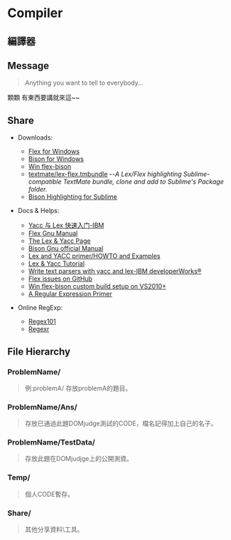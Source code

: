 # Compiler
## 編譯器

## Message
>Anything you want to tell to everybody...

顆顆 有東西要講就來這~~

## Share
* Downloads:
  * [Flex for Windows](http://gnuwin32.sourceforge.net/packages/flex.htm)
  * [Bison for Windows](http://gnuwin32.sourceforge.net/packages/bison.htm)
  * [Win flex-bison](https://sourceforge.net/projects/winflexbison/)
  * [textmate/lex-flex.tmbundle](https://github.com/textmate/lex-flex.tmbundle) --_A Lex/Flex highlighting Sublime-compatible TextMate bundle, clone and add to Sublime's Package folder._
  * [Bison Highlighting for Sublime](https://packagecontrol.io/packages/Bison)
  
* Docs & Helps:
  * [Yacc 与 Lex 快速入门-IBM](https://www.ibm.com/developerworks/cn/linux/sdk/lex/index.html)
  * [Flex Gnu Manual](https://www.google.com.tw/url?sa=t&rct=j&q=&esrc=s&source=web&cd=1&cad=rja&uact=8&ved=0ahUKEwjCsaSq29DSAhUKvbwKHUSiBnIQFggaMAA&url=ftp%3A%2F%2Fftp.gnu.org%2Fold-gnu%2FManuals%2Fflex-2.5.4%2Fhtml_mono%2Fflex.html&usg=AFQjCNG2EUfOrK23D-o29g1DJHfO7gmnDA&sig2=qCNDg6MBNmu3kvi_7lnGJQ)
  * [The Lex & Yacc Page](http://dinosaur.compilertools.net/)
  * [Bison Gnu official Manual](https://www.gnu.org/software/bison/manual/bison.html)
  * [Lex and YACC primer/HOWTO and Examples](https://ds9a.nl/lex-yacc/cvs/lex-yacc-howto.html)
  * [Lex & Yacc Tutorial](http://epaperpress.com/lexandyacc/)
  * [Write text parsers with yacc and lex-IBM developerWorks®](https://www.ibm.com/developerworks/aix/tutorials/au-lexyacc/)
  * [Flex issues on GitHub](https://github.com/westes/flex/issues)
  * [Win flex-bison custom build setup on VS2010+](https://sourceforge.net/p/winflexbison/wiki/Visual%20Studio%20custom%20build%20rules/)
  * [A Regular Expression Primer](http://crazyof.me/blog/regex.html)
* Online RegExp:
  * [Regex101](https://regex101.com/)
  * [Regexr](http://regexr.com/)
  
## File Hierarchy
### ProblemName/
>例:problemA/ 存放problemA的題目。

### ProblemName/Ans/
>存放已通過此題DOMjudge測試的CODE，檔名記得加上自己的名子。

### ProblemName/TestData/
>存放此題在DOMjudjge上的公開測資。

### Temp/
>個人CODE暫存。

### Share/
>其他分享資料\工具。
